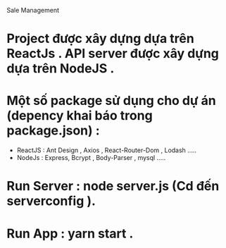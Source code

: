  Sale Management 

# Project được xây dựng dựa trên ReactJs . API server được xây dựng dựa trên NodeJS . 


# Một số package sử dụng cho dự án (depency khai báo trong package.json) :

 + ReactJS : Ant Design , Axios , React-Router-Dom , Lodash .....
 + NodeJs : Express, Bcrypt , Body-Parser , mysql .....

# Run Server : node server.js (Cd đến serverconfig ).

# Run App : yarn start .